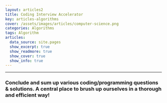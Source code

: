 ```yaml
---
layout: articles2
title: Coding Interview Accelerator
key: articles-algorithms
cover: /assets/images/articles/computer-science.png
categories: Algorithms
tags: Algorithm
articles:
  data_source: site.pages
  show_excerpt: true
  show_readmore: true
  show_cover: true
  show_info: true
---
```


<div class="article__content" markdown="1">

---

### Conclude and sum up various coding/programming questions & solutions. A central place to brush up ourselves in a thorough and efficient way!

<!--more-->

</div>